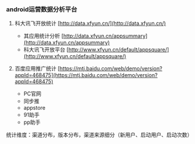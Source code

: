 ### android运营数据分析平台

1. 科大讯飞开放统计 [http://data.xfyun.cn/](http://data.xfyun.cn/)
   
   * 其应用统计分析 [http://data.xfyun.cn/appsummary](http://data.xfyun.cn/appsummary)
   * 科大讯飞开放平台 [http://www.xfyun.cn/default/appsquare/](http://www.xfyun.cn/default/appsquare/)

2. 百度应用推广统计 [https://mtj.baidu.com/web/demo/version?appId=468475](https://mtj.baidu.com/web/demo/version?appId=468475)
   * PC官网 
   * 同步推 
   * appstore
   * 91助手
   * pp助手

统计维度：渠道分布，版本分布，渠道来源细分（新用户、启动用户、启动次数）











